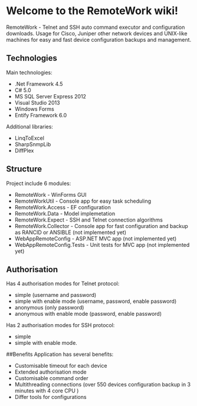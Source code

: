 # Welcome to the RemoteWork wiki!

RemoteWork - Telnet and SSH auto command executor and configuration downloads. 
Usage for Cisco, Juniper other network devices and UNIX-like machines for easy and fast device configuration backups and management.

## Technologies
Main technologies:
* .Net Framework 4.5 
* C# 5.0
* MS SQL Server Express 2012
* Visual Studio 2013
* Windows Forms
* Entify Framework 6.0

Additional libraries:
* LinqToExcel
* SharpSnmpLib
* DiffPlex

## Structure
Project include 6 modules:
* RemoteWork - WinForms GUI
* RemoteWorkUtil - Console app for easy task scheduling
* RemoteWork.Access - EF configuration
* RemoteWork.Data - Model implemetation
* RemoteWork.Expect - SSH and Telnet connection algorithms
* RemoteWork.Collector - Console app for fast configuration and backup as RANCID or ANSIBLE (not implemented yet)
* WebAppRemoteConfig - ASP.NET MVC app (not implemented yet)
* WebAppRemoteConfig.Tests - Unit tests for MVC app (not implemented yet)

## Authorisation
Has 4 authorisation modes for Telnet protocol: 
* simple (username and password)
* simple with enable mode (username, password, enable password)
* anonymous (only password)
* anonymous with enable mode (password, enable password)

Has 2 authorisation modes for SSH protocol:
* simple
* simple with enable mode.

##Benefits
Application has several benefits:
* Customisable timeout for each device
* Extended authorisation mode
* Customisable command order
* Multithreading connections (over 550 devices configuration backup in 3 minutes with 4 core CPU )
* Differ tools for configurations






